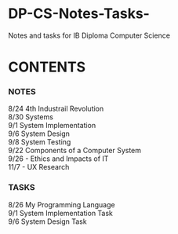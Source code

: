 # DP-CS-Notes-Tasks-
Notes and tasks for IB Diploma Computer Science  


# CONTENTS
### NOTES
8/24 4th Industrail Revolution <br>
8/30 Systems <br>
9/1 System Implementation <br>
9/6 System Design <br>
9/8 System Testing <br>
9/22 Components of a Computer System <br>
9/26 - Ethics and Impacts of IT <br> 
11/7 - UX Research <br>


### TASKS
8/26 My Programming Language <br>
9/1 System Implementation Task  <br>
9/6 System Design Task


